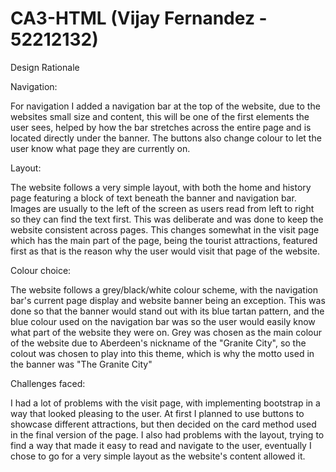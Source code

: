 # CA3-HTML (Vijay Fernandez - 52212132)
Design Rationale


Navigation:

For navigation I added a navigation bar at the top of the website, due to the websites small size and content, this will be one of the first elements the user sees, helped by how the bar stretches across the entire page and is located directly under the banner. The buttons also change colour to let the user know what page they are currently on.


Layout:

The website follows a very simple layout, with both the home and history page featuring a block of text beneath the banner and navigation bar. Images are usually to the left of the screen as users read from left to right so they can find the text first. This was deliberate and was done to keep the website consistent across pages. This changes somewhat in the visit page which has the main part of the page, being the tourist attractions, featured first as that is the reason why the user would visit that page of the website. 


Colour choice:

The website follows a grey/black/white colour scheme, with the navigation bar's current page display and website banner being an exception. This was done so that the banner would stand out with its blue tartan pattern, and the blue colour used on the navigation bar was so the user would easily know what part of the website they were on. Grey was chosen as the main colour of the website due to Aberdeen's nickname of the "Granite City", so the colout was chosen to play into this theme, which is why the motto used in the banner was "The Granite City"


Challenges faced:

I had a lot of problems with the visit page, with implementing bootstrap in a way that looked pleasing to the user. At first I planned to use buttons to showcase different attractions, but then decided on the card method used in the final version of the page. I also had problems with the layout, trying to find a way that made it easy to read and navigate to the user, eventually I chose to go for a very simple layout as the website's content allowed it. 
